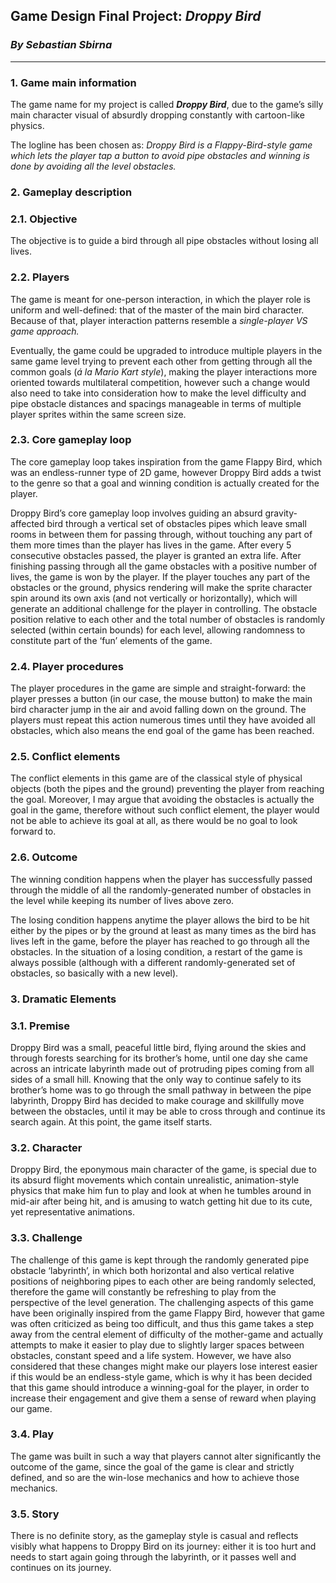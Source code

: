 ## Game Design Final Project: _Droppy Bird_
### _By Sebastian Sbirna_
---

### 1. Game main information
The game name for my project is called ___Droppy Bird___, due to the game’s silly main character visual of absurdly dropping constantly with cartoon-like physics.

The logline has been chosen as: _Droppy Bird is a Flappy-Bird-style game which lets the player tap a button to avoid pipe obstacles and winning is done by avoiding all the level obstacles._

### 2. Gameplay description
### 2.1. Objective
The objective is to guide a bird through all pipe obstacles without losing all lives.

### 2.2. Players
The game is meant for one-person interaction, in which the player role is uniform and well-defined: that of the master of the main bird character. Because of that, player interaction patterns resemble a _single-player VS game approach._

Eventually, the game could be upgraded to introduce multiple players in the same game level trying to prevent each other from getting through all the common goals (_á la Mario Kart style_), making the player interactions more oriented towards multilateral competition, however such a change would also need to take into consideration how to make the level difficulty and pipe obstacle distances and spacings manageable in terms of multiple player sprites within the same screen size.

### 2.3. Core gameplay loop
The core gameplay loop takes inspiration from the game Flappy Bird, which was an endless-runner type of 2D game, however Droppy Bird adds a twist to the genre so that a goal and winning condition is actually created for the player.

Droppy Bird’s core gameplay loop involves guiding an absurd gravity-affected bird through a vertical set of obstacles pipes which leave small rooms in between them for passing through, without touching any part of them more times than the player has lives in the game. After every 5 consecutive obstacles passed, the player is granted an extra life. After finishing passing through all the game obstacles with a positive number of lives, the game is won by the player. If the player touches any part of the obstacles or the ground, physics rendering will make the sprite character spin around its own axis (and not vertically or horizontally), which will generate an additional challenge for the player in controlling. The obstacle position relative to each other and the total number of obstacles is randomly selected (within certain bounds) for each level, allowing randomness to constitute part of the ‘fun’ elements of the game.

### 2.4. Player procedures
The player procedures in the game are simple and straight-forward: the player presses a button (in our case, the mouse button) to make the main bird character jump in the air and avoid falling down on the ground. The players must repeat this action numerous times until they have avoided all obstacles, which also means the end goal of the game has been reached.

### 2.5. Conflict elements
The conflict elements in this game are of the classical style of physical objects (both the pipes and the ground) preventing the player from reaching the goal. Moreover, I may argue that avoiding the obstacles is actually the goal in the game, therefore without such conflict element, the player would not be able to achieve its goal at all, as there would be no goal to look forward to.

### 2.6. Outcome
The winning condition happens when the player has successfully passed through the middle of all the randomly-generated number of obstacles in the level while keeping its number of lives above zero.

The losing condition happens anytime the player allows the bird to be hit either by the pipes or by the ground at least as many times as the bird has lives left in the game, before the player has reached to go through all the obstacles. In the situation of a losing condition, a restart of the game is always possible (although with a different randomly-generated set of obstacles, so basically with a new level).

### 3. Dramatic Elements
### 3.1. Premise
Droppy Bird was a small, peaceful little bird, flying around the skies and through forests searching for its brother’s home, until one day she came across an intricate labyrinth made out of protruding pipes coming from all sides of a small hill. Knowing that the only way to continue safely to its brother’s home was to go through the small pathway in between the pipe labyrinth, Droppy Bird has decided to make courage and skillfully move between the obstacles, until it may be able to cross through and continue its search again. At this point, the game itself starts.

### 3.2. Character
Droppy Bird, the eponymous main character of the game, is special due to its absurd flight movements which contain unrealistic, animation-style physics that make him fun to play and look at when he tumbles around in mid-air after being hit, and is amusing to watch getting hit due to its cute, yet representative animations.

### 3.3. Challenge
The challenge of this game is kept through the randomly generated pipe obstacle ‘labyrinth’, in which both horizontal and also vertical relative positions of neighboring pipes to each other are being randomly selected, therefore the game will constantly be refreshing to play from the perspective of the level generation. The challenging aspects of this game have been originally inspired from the game Flappy Bird, however that game was often criticized as being too difficult, and thus this game takes a step away from the central element of difficulty of the mother-game and actually attempts to make it easier to play due to slightly larger spaces between obstacles, constant speed and a life system. However, we have also considered that these changes might make our players lose interest easier if this would be an endless-style game, which is why it has been decided that this game should introduce a winning-goal for the player, in order to increase their engagement and give them a sense of reward when playing our game.

### 3.4. Play
The game was built in such a way that players cannot alter significantly the outcome of the game, since the goal of the game is clear and strictly defined, and so are the win-lose mechanics and how to achieve those mechanics.

### 3.5. Story
There is no definite story, as the gameplay style is casual and reflects visibly what happens to Droppy Bird on its journey: either it is too hurt and needs to start again going through the labyrinth, or it passes well and continues on its journey.
